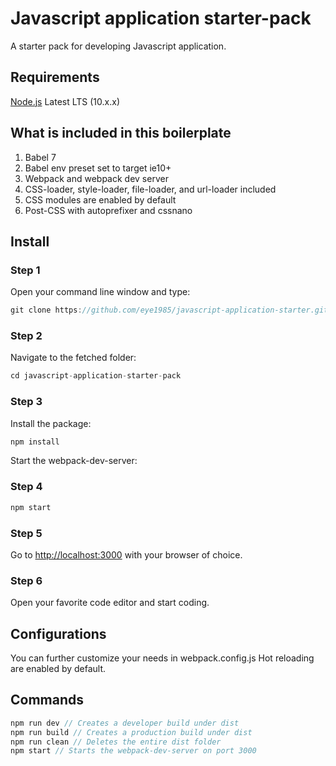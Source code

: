 # Javascript application starter-pack

A starter pack for developing Javascript application.


## Requirements
[Node.js](https://nodejs.org) Latest LTS (10.x.x)

## What is included in this boilerplate
1. Babel 7
2. Babel env preset set to target ie10+
3. Webpack and webpack dev server
4. CSS-loader, style-loader, file-loader, and url-loader included
5. CSS modules are enabled by default
6. Post-CSS with autoprefixer and cssnano

## Install
### Step 1
Open your command line window and type:
```javascript
git clone https://github.com/eye1985/javascript-application-starter.git
```

### Step 2
Navigate to the fetched folder:
```javascript
cd javascript-application-starter-pack
```

### Step 3
Install the package:
```javascript
npm install
```

Start the webpack-dev-server:
### Step 4
```javascript
npm start
```

### Step 5
Go to [http://localhost:3000](http://localhost:3000) with your browser of choice.

### Step 6
Open your favorite code editor and start coding.

## Configurations
You can further customize your needs in webpack.config.js
Hot reloading are enabled by default.

## Commands

```javascript
npm run dev // Creates a developer build under dist
npm run build // Creates a production build under dist
npm run clean // Deletes the entire dist folder
npm start // Starts the webpack-dev-server on port 3000
```
